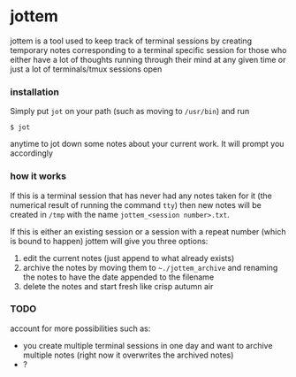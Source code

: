 # jottem

jottem is a tool used to keep track of terminal sessions by creating temporary notes corresponding to a terminal specific session for those who either have a lot of thoughts running through their mind at any given time or just a lot of terminals/tmux sessions open

### installation

Simply put `jot` on your path (such as moving to `/usr/bin`) and run 

`$ jot` 

anytime to jot down some notes about your current work. It will prompt you accordingly 

### how it works 

If this is a terminal session that has never had any notes taken for it (the numerical result of running the command `tty`) then new notes will be created in `/tmp` with the name `jottem_<session number>.txt`.

If this is either an existing session or a session with a repeat number (which is bound to happen) jottem will give you three options:

1. edit the current notes (just append to what already exists)
2. archive the notes by moving them to `~./jottem_archive` and renaming the notes to have the date appended to the filename
3. delete the notes and start fresh like crisp autumn air 


### TODO 

account for more possibilities such as:
* you create multiple terminal sessions in one day and want to archive multiple notes (right now it overwrites the archived notes)
* ?
